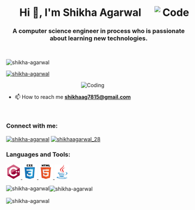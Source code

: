 <h1 align="center">Hi 👋, I'm Shikha Agarwal<img align="right" alt="Code" width="100" src="https://media2.giphy.com/media/pCZwGZHlZUgwhtjYPI/giphy.gif?cid=ecf05e47biyc2qvoxdeaf0r8rmhsgf4r7cxx7xp0rwjbcpob&rid=giphy.gif&ct=s"></h1>
<h3 align="center">A computer science engineer in process who is passionate about learning new technologies.</h3>

<br>
<p align="left"> <img src="https://komarev.com/ghpvc/?username=shikha-agarwal&label=Profile%20views&color=0e75b6&style=flat" alt="shikha-agarwal" /> </p>

<p align="left"> <a href="https://github.com/ryo-ma/github-profile-trophy"><img src="https://github-profile-trophy.vercel.app/?username=shikha-agarwal" alt="shikha-agarwal" /></a> </p>

<img align="right" alt="Coding" width="300" src="https://media0.giphy.com/media/X74GovIqGMZYxXblCL/giphy_s.gif?cid=ecf05e47z1078ehdk2i9pbhkeulco6fjaa6tkcqrbm4k0dbr&rid=giphy_s.gif&ct=s">
<br>

- 📫 How to reach me **shikhaag7815@gmail.com**

<br>

<h3 align="left">Connect with me:</h3>
<p align="left">
<a href="https://linkedin.com/in/shikha agarwal" target="blank"><img align="center" src="https://raw.githubusercontent.com/rahuldkjain/github-profile-readme-generator/master/src/images/icons/Social/linked-in-alt.svg" alt="shikha-agarwal" height="30" width="40" /></a>
<a href="https://instagram.com/shikhaagarwal_28" target="blank"><img align="center" src="https://raw.githubusercontent.com/rahuldkjain/github-profile-readme-generator/master/src/images/icons/Social/instagram.svg" alt="shikhaagarwal_28" height="30" width="40" /></a>
</p>


<h3 align="left">Languages and Tools:</h3>
<p align="left"> <a href="https://www.w3schools.com/cpp/" target="_blank"> <img src="https://raw.githubusercontent.com/devicons/devicon/master/icons/cplusplus/cplusplus-original.svg" alt="cplusplus" width="40" height="40"/> </a> <a href="https://www.w3schools.com/css/" target="_blank"> <img src="https://raw.githubusercontent.com/devicons/devicon/master/icons/css3/css3-original-wordmark.svg" alt="css3" width="40" height="40"/> </a> <a href="https://www.w3.org/html/" target="_blank"> <img src="https://raw.githubusercontent.com/devicons/devicon/master/icons/html5/html5-original-wordmark.svg" alt="html5" width="40" height="40"/> </a> <a href="https://www.java.com" target="_blank"> <img src="https://raw.githubusercontent.com/devicons/devicon/master/icons/java/java-original.svg" alt="java" width="40" height="40"/> </a> </p>


<p><img align="left" src="https://github-readme-stats.vercel.app/api/top-langs?username=shikha-agarwal&show_icons=true&locale=en&layout=compact" alt="shikha-agarwal" /></p>

<p><img align="center" src="https://github-readme-stats.vercel.app/api?username=shikha-agarwal&show_icons=true&locale=en" alt="shikha-agarwal" /></p>

<p><img align="center" src="https://github-readme-streak-stats.herokuapp.com/?user=shikha-agarwal&" alt="shikha-agarwal" /></p>
